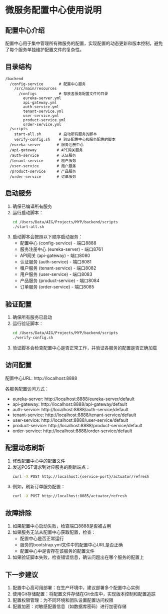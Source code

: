 # 微服务配置中心使用说明

## 配置中心介绍
配置中心用于集中管理所有微服务的配置，实现配置的动态更新和版本控制，避免了每个服务单独维护配置文件的复杂性。

## 目录结构
```
/backend
  /config-service       # 配置中心服务
    /src/main/resources
      /configs          # 存放各服务配置文件的目录
        eureka-server.yml
        api-gateway.yml
        auth-service.yml
        tenant-service.yml
        user-service.yml
        product-service.yml
        order-service.yml
  /scripts
    start-all.sh        # 启动所有服务的脚本
    verify-config.sh    # 验证配置中心和服务配置的脚本
  /eureka-server       # 服务注册中心
  /api-gateway         # API网关服务
  /auth-service        # 认证服务
  /tenant-service      # 租户服务
  /user-service        # 用户服务
  /product-service     # 产品服务
  /order-service       # 订单服务
```

## 启动服务
1. 确保已编译所有服务
2. 运行启动脚本：
   ```bash
   cd /Users/Data/AIG/Projects/MYP/backend/scripts
   ./start-all.sh
   ```
3. 启动脚本会按照以下顺序启动服务：
   - 配置中心 (config-service) - 端口8888
   - 服务注册中心 (eureka-server) - 端口8761
   - API网关 (api-gateway) - 端口8080
   - 认证服务 (auth-service) - 端口8081
   - 租户服务 (tenant-service) - 端口8082
   - 用户服务 (user-service) - 端口8083
   - 产品服务 (product-service) - 端口8084
   - 订单服务 (order-service) - 端口8085

## 验证配置
1. 确保所有服务已启动
2. 运行验证脚本：
   ```bash
   cd /Users/Data/AIG/Projects/MYP/backend/scripts
   ./verify-config.sh
   ```
3. 验证脚本会检查配置中心是否正常工作，并验证各服务的配置是否正确加载

## 访问配置
配置中心URL: http://localhost:8888

各服务配置访问方式：
- eureka-server: http://localhost:8888/eureka-server/default
- api-gateway: http://localhost:8888/api-gateway/default
- auth-service: http://localhost:8888/auth-service/default
- tenant-service: http://localhost:8888/tenant-service/default
- user-service: http://localhost:8888/user-service/default
- product-service: http://localhost:8888/product-service/default
- order-service: http://localhost:8888/order-service/default

## 配置动态刷新
1. 修改配置中心中的配置文件
2. 发送POST请求到对应服务的刷新端点：
   ```bash
   curl -X POST http://localhost:{service-port}/actuator/refresh
   ```
3. 例如，刷新订单服务配置：
   ```bash
   curl -X POST http://localhost:8085/actuator/refresh
   ```

## 故障排除
1. 如果配置中心启动失败，检查端口8888是否被占用
2. 如果服务无法从配置中心获取配置，检查：
   - 配置中心是否正常运行
   - 服务的bootstrap.yml文件中的配置中心URL是否正确
   - 配置中心中是否存在该服务的配置文件
3. 如果验证脚本失败，检查错误信息，确认问题出在哪个服务的配置上

## 下一步建议
1. 配置中心高可用部署：在生产环境中，建议部署多个配置中心实例
2. 使用Git存储配置：将配置文件存储在Git仓库中，实现版本控制和配置追踪
3. 配置权限管理：为不同环境和团队设置配置访问权限
4. 配置加密：对敏感配置信息（如数据库密码）进行加密存储